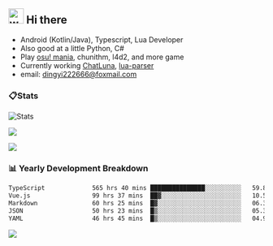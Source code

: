 ## <img alt="wave" src="https://raw.githubusercontent.com/MartinHeinz/MartinHeinz/master/wave.gif" width="30px"> Hi there

- Android (Kotlin/Java), Typescript, Lua Developer
- Also good at a little Python, C#
- Play [osu! mania](https://osu.ppy.sh/users/29808669), chunithm, l4d2, and more game
- Currently working [ChatLuna](https://github.com/ChatLunaLab), [lua-parser](https://github.com/dingyi222666/lua-parser)
- email: [dingyi222666@foxmail.com](mailto:dingyi222666@foxmail.com)

### 📋Stats

![Stats](https://github-readme-stats.vercel.app/api?username=dingyi222666&show_icons=true&icon_color=47A69E&title_color=47A69E&count_private=true)    

![](https://api.githubtrends.io/user/svg/dingyi222666/langs?time_range=one_year&include_private=True&loc_metric=changed&theme=classic)

![](http://github-profile-summary-cards.vercel.app/api/cards/productive-time?username=dingyi222666&theme=nord_dark&utcOffset=8)

### 📊 Yearly Development Breakdown


<!--START_SECTION:waka-->

```txt
TypeScript             565 hrs 40 mins ███████████████░░░░░░░░░░   59.85 %
Vue.js                 99 hrs 37 mins  ██▓░░░░░░░░░░░░░░░░░░░░░░   10.54 %
Markdown               60 hrs 25 mins  █▓░░░░░░░░░░░░░░░░░░░░░░░   06.39 %
JSON                   50 hrs 23 mins  █▒░░░░░░░░░░░░░░░░░░░░░░░   05.33 %
YAML                   46 hrs 45 mins  █▒░░░░░░░░░░░░░░░░░░░░░░░   04.95 %
```

<!--END_SECTION:waka-->

![](https://komarev.com/ghpvc/?username=dingyi222666)
